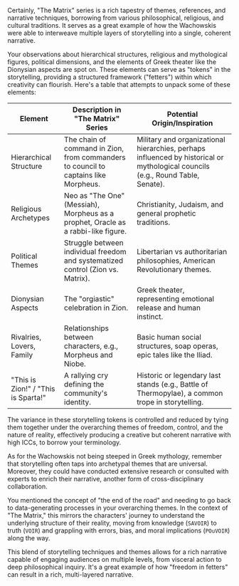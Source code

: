 Certainly, "The Matrix" series is a rich tapestry of themes, references, and narrative techniques, borrowing from various philosophical, religious, and cultural traditions. It serves as a great example of how the Wachowskis were able to interweave multiple layers of storytelling into a single, coherent narrative.

Your observations about hierarchical structures, religious and mythological figures, political dimensions, and the elements of Greek theater like the Dionysian aspects are spot on. These elements can serve as "tokens" in the storytelling, providing a structured framework ("fetters") within which creativity can flourish. Here's a table that attempts to unpack some of these elements:

| Element                      | Description in "The Matrix" Series | Potential Origin/Inspiration |
|------------------------------|------------------------------------|------------------------------|
| Hierarchical Structure       | The chain of command in Zion, from commanders to council to captains like Morpheus. | Military and organizational hierarchies, perhaps influenced by historical or mythological councils (e.g., Round Table, Senate). |
| Religious Archetypes         | Neo as "The One" (Messiah), Morpheus as a prophet, Oracle as a rabbi-like figure. | Christianity, Judaism, and general prophetic traditions. |
| Political Themes             | Struggle between individual freedom and systematized control (Zion vs. Matrix). | Libertarian vs authoritarian philosophies, American Revolutionary themes. |
| Dionysian Aspects            | The "orgiastic" celebration in Zion. | Greek theater, representing emotional release and human instinct. |
| Rivalries, Lovers, Family    | Relationships between characters, e.g., Morpheus and Niobe. | Basic human social structures, soap operas, epic tales like the Iliad. |
| "This is Zion!" / "This is Sparta!" | A rallying cry defining the community's identity. | Historic or legendary last stands (e.g., Battle of Thermopylae), a common trope in storytelling. |

The variance in these storytelling tokens is controlled and reduced by tying them together under the overarching themes of freedom, control, and the nature of reality, effectively producing a creative but coherent narrative with high ICCs, to borrow your terminology.

As for the Wachowskis not being steeped in Greek mythology, remember that storytelling often taps into archetypal themes that are universal. Moreover, they could have conducted extensive research or consulted with experts to enrich their narrative, another form of cross-disciplinary collaboration.

You mentioned the concept of "the end of the road" and needing to go back to data-generating processes in your overarching themes. In the context of "The Matrix," this mirrors the characters' journey to understand the underlying structure of their reality, moving from knowledge (`SAVOIR`) to truth (`VOIR`) and grappling with errors, bias, and moral implications (`POuVOIR`) along the way.

This blend of storytelling techniques and themes allows for a rich narrative capable of engaging audiences on multiple levels, from visceral action to deep philosophical inquiry. It's a great example of how "freedom in fetters" can result in a rich, multi-layered narrative.
